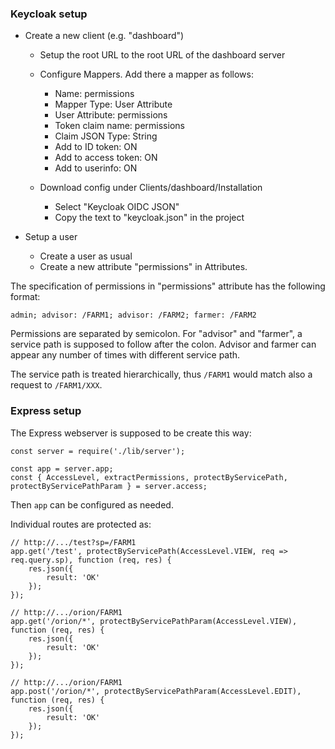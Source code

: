 ### Keycloak setup

- Create a new client (e.g. "dashboard")
  - Setup the root URL to the root URL of the dashboard server
  - Configure Mappers. Add there a mapper as follows:
    - Name: permissions
    - Mapper Type: User Attribute
    - User Attribute: permissions
    - Token claim name: permissions
    - Claim JSON Type: String
    - Add to ID token: ON
    - Add to access token: ON
    - Add to userinfo: ON

  - Download config under Clients/dashboard/Installation
    - Select "Keycloak OIDC JSON"
    - Copy the text to "keycloak.json" in the project

- Setup a user
  - Create a user as usual
  - Create a new attribute "permissions" in Attributes. 
  
The specification of permissions in "permissions" attribute has
the following format: 

```admin; advisor: /FARM1; advisor: /FARM2; farmer: /FARM2```
    
Permissions are separated by semicolon. For "advisor" and "farmer",
a service path is supposed to follow after the colon. Advisor and farmer
can appear any number of times with different service path.

The service path is treated hierarchically, thus `/FARM1` would match
 also a request to `/FARM1/XXX`.


### Express setup

The Express webserver is supposed to be create this way:
 
```
const server = require('./lib/server');

const app = server.app;
const { AccessLevel, extractPermissions, protectByServicePath, protectByServicePathParam } = server.access;
```

Then `app` can be configured as needed.

Individual routes are protected as:

```
// http://.../test?sp=/FARM1
app.get('/test', protectByServicePath(AccessLevel.VIEW, req => req.query.sp), function (req, res) {
    res.json({
        result: 'OK'
    });
});
```

```
// http://.../orion/FARM1
app.get('/orion/*', protectByServicePathParam(AccessLevel.VIEW), function (req, res) {
    res.json({
        result: 'OK'
    });
});
```

```
// http://.../orion/FARM1
app.post('/orion/*', protectByServicePathParam(AccessLevel.EDIT), function (req, res) {
    res.json({
        result: 'OK'
    });
});

```